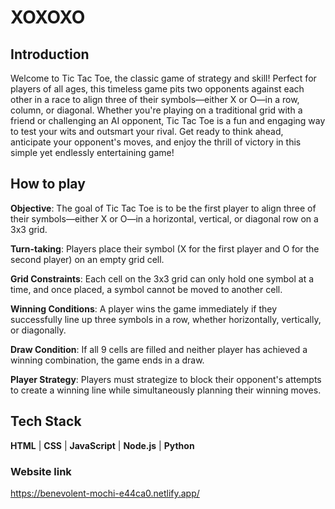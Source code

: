 # XOXOXO



## Introduction
Welcome to Tic Tac Toe, the classic game of strategy and skill! Perfect for players of all ages, this timeless game pits two opponents against each other in a race to align three of their symbols—either X or O—in a row, column, or diagonal. Whether you're playing on a traditional grid with a friend or challenging an AI opponent, Tic Tac Toe is a fun and engaging way to test your wits and outsmart your rival. Get ready to think ahead, anticipate your opponent's moves, and enjoy the thrill of victory in this simple yet endlessly entertaining game!

 

## How to play

**Objective**: The goal of Tic Tac Toe is to be the first player to align three of their symbols—either X or O—in a horizontal, vertical, or diagonal row on a 3x3 grid.

**Turn-taking**: Players place their symbol (X for the first player and O for the second player) on an empty grid cell.

**Grid Constraints**: Each cell on the 3x3 grid can only hold one symbol at a time, and once placed, a symbol cannot be moved to another cell.

**Winning Conditions**: A player wins the game immediately if they successfully line up three symbols in a row, whether horizontally, vertically, or diagonally.

**Draw Condition**: If all 9 cells are filled and neither player has achieved a winning combination, the game ends in a draw.

**Player Strategy**: Players must strategize to block their opponent's attempts to create a winning line while simultaneously planning their winning moves.



## Tech Stack
**HTML** | **CSS** | **JavaScript** | **Node.js** | **Python**



### Website link
https://benevolent-mochi-e44ca0.netlify.app/
